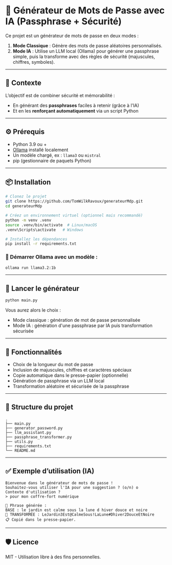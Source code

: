 # 🔐 Générateur de Mots de Passe avec IA (Passphrase + Sécurité)

Ce projet est un générateur de mots de passe en deux modes :
1. **Mode Classique** : Génère des mots de passe aléatoires personnalisés.
2. **Mode IA** : Utilise un LLM local (Ollama) pour générer une passphrase simple, puis la transforme avec des règles de sécurité (majuscules, chiffres, symboles).

---

## 📌 Contexte

L’objectif est de combiner sécurité et mémorabilité :
- En générant des **passphrases** faciles à retenir (grâce à l'IA)
- Et en les **renforçant automatiquement** via un script Python

---

## ⚙️ Prérequis

- Python 3.9 ou +
- [Ollama](https://ollama.com/) installé localement
- Un modèle chargé, ex : `llama3` ou `mistral`
- pip (gestionnaire de paquets Python)

---

## 📦 Installation

```bash
# Clonez le projet
git clone https://github.com/TomWilkRavoux/generateurMdp.git
cd generateurMdp

# Créez un environnement virtuel (optionnel mais recommandé)
python -m venv .venv
source .venv/bin/activate  # Linux/macOS
.venv\Scripts\activate   # Windows

# Installez les dépendances
pip install -r requirements.txt
```

### 🧠 Démarrer Ollama avec un modèle :

```bash
ollama run llama3.2:1b
```

---

## 🚀 Lancer le générateur

```bash
python main.py
```

Vous aurez alors le choix :
- Mode classique : génération de mot de passe personnalisée
- Mode IA : génération d'une passphrase par IA puis transformation sécurisée

---

## 📝 Fonctionnalités

- Choix de la longueur du mot de passe
- Inclusion de majuscules, chiffres et caractères spéciaux
- Copie automatique dans le presse-papier (optionnelle)
- Génération de passphrase via un LLM local
- Transformation aléatoire et sécurisée de la passphrase

---

## 📁 Structure du projet

```
.
├── main.py
├── generator_password.py
├── llm_assistant.py
├── passphrase_transformer.py
├── utils.py
├── requirements.txt
└── README.md
```

---

## ✅ Exemple d’utilisation (IA)

```
Bienvenue dans le générateur de mots de passe !
Souhaitez-vous utiliser l'IA pour une suggestion ? (o/n) o
Contexte d'utilisation ?
> pour mon coffre-fort numérique

🤖 Phrase générée :
BASE : le jardin est calme sous la lune d hiver douce et noire
🔐 TRANSFORMÉE : LeJardin3Est@CalmeSous!LaLune#Dhiver2DouceEtNoire
📋 Copié dans le presse-papier.
```

---

## 🛡️ Licence

MIT - Utilisation libre à des fins personnelles.
